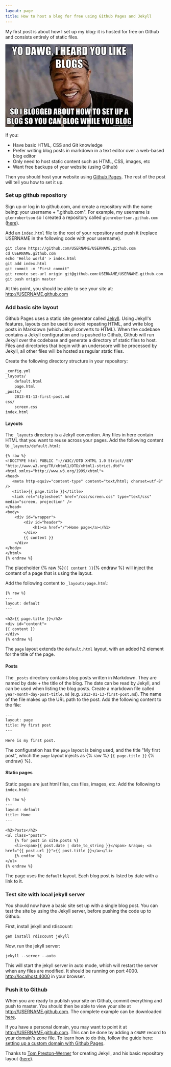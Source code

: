 ```yaml
---
layout: page
title: How to host a blog for free using Github Pages and Jekyll
---
```


My first post is about how I set up my blog\: it is hosted for free on Github and consists entirely of static files.

![Yo dawg, I heard you like blogs, so I blogged about how to set up a blog so you can blog while you blog](/images/yo-dawg-i-heard-you-like-blogs.jpg)

If you:

* Have basic HTML, CSS and Git knowledge
* Prefer writing blog posts in markdown in a text editor over a web-based blog editor
* Only need to host static content such as HTML, CSS, images, etc
* Want free backups of your website (using Github)

Then you should host your website using [Github Pages](http://pages.github.com/). The rest of the post will tell you how to set it up.

### Set up github repository
Sign up or log in to github.com, and create a repository with the name being: your username + ".github.com". For example, my username is `glenrobertson` so I created a repository called `glenrobertson.github.com` ([here](https://github.com/glenrobertson/glenrobertson.github.com)).

Add an `index.html` file to the root of your repository and push it (replace USERNAME in the following code with your username).

    git clone https://github.com/USERNAME/USERNAME.github.com
    cd USERNAME.github.com
    echo 'Hello world' > index.html
    git add index.html
    git commit -m "First commit"
    git remote set-url origin git@github.com:USERNAME/USERNAME.github.com
    git push origin master

At this point, you should be able to see your site at: http://USERNAME.github.com

### Add basic site layout
Github Pages uses a static site generator called [Jekyll](http://jekyllrb.com/). Using Jekyll's features, layouts can be used to avoid repeating HTML, and write blog posts in Markdown (which Jekyll converts to HTML). When the codebase contains a Jekyll configuration and is pushed to Github, Github will run Jekyll over the codebase and generate a directory of static files to host. Files and directories that begin with an underscore will be processed by Jekyll, all other files will be hosted as regular static files.

Create the following directory structure in your repository:

    _config.yml
    _layouts/
        default.html
        page.html
    _posts/
        2013-01-13-first-post.md
    css/
        screen.css
    index.html

#### Layouts
The `_layouts` directory is a Jekyll convention. Any files in here contain HTML that you want to reuse across your pages.
Add the following content to `_layouts/default.html`:

    {% raw %}
    <!DOCTYPE html PUBLIC "-//W3C//DTD XHTML 1.0 Strict//EN" "http://www.w3.org/TR/xhtml1/DTD/xhtml1-strict.dtd">
    <html xmlns="http://www.w3.org/1999/xhtml">
    <head>
       <meta http-equiv="content-type" content="text/html; charset=utf-8" />
       <title>{{ page.title }}</title>
       <link rel="stylesheet" href="/css/screen.css" type="text/css" media="screen, projection" />
    </head>
    <body>
        <div id="wrapper">
            <div id="header">
                <h1><a href="/">Home page</a></h1>
            </div>
            {{ content }}
        </div>
    </body>
    </html>
    {% endraw %}

The placeholder {% raw %}`{{ content }}`{% endraw %} will inject the content of a page that is using the layout.


Add the following content to `_layouts/page.html`:

    {% raw %}
    ---
    layout: default
    ---

    <h2>{{ page.title }}</h2>
    <div id="content">
    {{ content }}
    </div>
    {% endraw %}

The `page` layout extends the `default.html` layout, with an added h2 element for the title of the page.

#### Posts
The `_posts` directory contains blog posts written in Markdown. They are named by date + the title of the blog. The date can be read by Jekyll, and can be used when listing the blog posts.
Create a markdown file called `year-month-day-post-title.md` (e.g. `2013-01-13-first-post.md`). The name of the file makes up the URL path to the post. Add the following content to the file:

    ---
    layout: page
    title: My first post
    ---

    Here is my first post.

The configuration has the `page` layout is being used, and the title "My first post", which the `page` layout injects as {% raw %} `{{ page.title }}` {% endraw} %}.

#### Static pages
Static pages are just html files, css files, images, etc. 
Add the following to `index.html`:

    {% raw %}
    ---
    layout: default
    title: Home
    ---

    <h2>Posts</h2>
    <ul class="posts">
        {% for post in site.posts %}
        <li><span>{{ post.date | date_to_string }}</span> &raquo; <a href="{{ post.url }}">{{ post.title }}</a></li>
        {% endfor %}
    </ul>
    {% endraw %}

The page uses the `default` layout. Each blog post is listed by date with a link to it.


### Test site with local jekyll server
You should now have a basic site set up with a single blog post. You can test the site by using the Jekyll server, before pushing the code up to Github.

First, install jekyll and rdiscount:

    gem install rdiscount jekyll

Now, run the jekyll server:

    jekyll --server --auto

This will start the jekyll server in auto mode, which will restart the server when any files are modified. It should be running on port 4000. [http://localhost:4000](http://localhost:4000) in your browser.


### Push it to Github
When you are ready to publish your site on Github, commit everything and push to master. You should then be able to view your site at http://USERNAME.github.com. The complete example can be downloaded [here](/files/jekyll-example.zip).

If you have a personal domain, you may want to point it at http://USERNAME.github.com. This can be done by adding a `CNAME` record to your domain's zone file. To learn how to do this, follow the guide here: [setting up a custom domain with Github Pages](https://help.github.com/articles/setting-up-a-custom-domain-with-pages). 

Thanks to [Tom Preston-Werner](https://github.com/mojombo) for creating Jekyll, and his basic repository layout ([here](https://github.com/mojombo/mojombo.github.com)).
